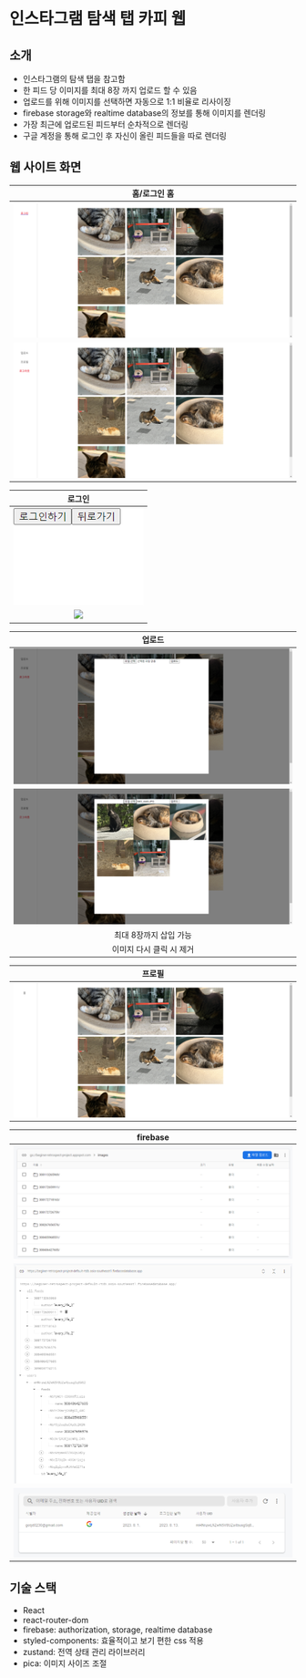 # 인스타그램 탐색 탭 카피 웹

## 소개

- 인스타그램의 탐색 탭을 참고함
- 한 피드 당 이미지를 최대 8장 까지 업로드 할 수 있음
- 업로드를 위해 이미지를 선택하면 자동으로 1:1 비율로 리사이징
- firebase storage와 realtime database의 정보를 통해 이미지를 렌더링
- 가장 최근에 업로드된 피드부터 순차적으로 렌더링
- 구글 계정을 통해 로그인 후 자신이 올린 피드들을 따로 렌더링

## 웹 사이트 화면

|            홈/로그인 홈         |
| :----------------------------: |
|   <img src="images/Home2.png">  |
| <img src="images/HOme.png">|

|              로그인            |
| :---------------------------------: |
|   <img src="images/Login.png">   |
| <img src="images/teamInfoDark.png"> |


|            업로드          |
| :-------------------------------------: |
|   <img src="images/upload.png">   |
|   <img src="images/upload2.png">   |
| 최대 8장까지 삽입 가능 |
| 이미지 다시 클릭 시 제거 |

|          프로필       |
| :-------------------------------: |
|   <img src="images/Profile.png">   |

|          firebase       |
| :-------------------------------: |
|   <img src="images/storage.png">   |
|   <img src="images/realtime database.png">   |
|   <img src="images/authentication.png">   |

## 기술 스택

- React
- react-router-dom
- firebase: authorization, storage, realtime database
- styled-components: 효율적이고 보기 편한 css 적용
- zustand: 전역 상태 관리 라이브러리
- pica: 이미지 사이즈 조절
  